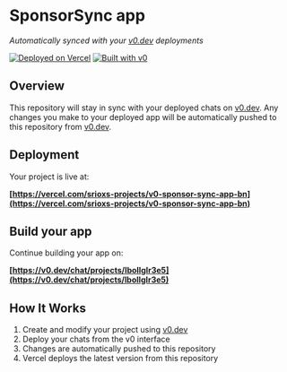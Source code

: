 # SponsorSync app

*Automatically synced with your [v0.dev](https://v0.dev) deployments*

[![Deployed on Vercel](https://img.shields.io/badge/Deployed%20on-Vercel-black?style=for-the-badge&logo=vercel)](https://vercel.com/srioxs-projects/v0-sponsor-sync-app-bn)
[![Built with v0](https://img.shields.io/badge/Built%20with-v0.dev-black?style=for-the-badge)](https://v0.dev/chat/projects/IbolIgIr3e5)

## Overview

This repository will stay in sync with your deployed chats on [v0.dev](https://v0.dev).
Any changes you make to your deployed app will be automatically pushed to this repository from [v0.dev](https://v0.dev).

## Deployment

Your project is live at:

**[https://vercel.com/srioxs-projects/v0-sponsor-sync-app-bn](https://vercel.com/srioxs-projects/v0-sponsor-sync-app-bn)**

## Build your app

Continue building your app on:

**[https://v0.dev/chat/projects/IbolIgIr3e5](https://v0.dev/chat/projects/IbolIgIr3e5)**

## How It Works

1. Create and modify your project using [v0.dev](https://v0.dev)
2. Deploy your chats from the v0 interface
3. Changes are automatically pushed to this repository
4. Vercel deploys the latest version from this repository
